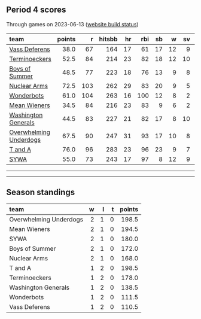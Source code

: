 

## Period 4 scores

Through games on 2023-06-13 ([website build status](https://github.com/brian-bot/pl-site/actions))


|team                   | points|   r| hitsbb| hr| rbi| sb|  w| sv|  so|   era|  whip|
|:----------------------|------:|---:|------:|--:|---:|--:|--:|--:|---:|-----:|-----:|
|[Vass Deferens](./vassdeferens)|   38.0|  67|    164| 17|  61| 17| 12|  9| 147| 4.583| 1.301|
|[Terminoeckers](./terminoeckers)|   52.5|  84|    214| 23|  82| 18| 12| 10| 155| 4.909| 1.391|
|[Boys of Summer](./boysofsummer)|   48.5|  77|    223| 18|  76| 13|  9|  8| 161| 4.019| 1.245|
|[Nuclear Arms](./nucleararms)|   72.5| 103|    262| 29|  83| 20|  9|  5| 141| 2.842| 1.083|
|[Wonderbots](./wonderbots)|   61.0| 104|    263| 16| 100| 12|  8|  2| 190| 4.398| 1.182|
|[Mean Wieners](./meanwieners)|   34.5|  84|    216| 23|  83|  9|  6|  2| 123| 4.574| 1.270|
|[Washington Generals](./washingtongenerals)|   44.5|  83|    227| 21|  82| 17|  8| 10| 127| 4.553| 1.328|
|[Overwhelming Underdogs](./overwhelmingunderdogs)|   67.5|  90|    247| 31|  93| 17| 10|  8| 121| 3.655| 1.185|
|[T and A](./tanda)     |   76.0|  96|    283| 23|  96| 23|  9|  7| 166| 3.742| 1.228|
|[SYWA](./sywa)         |   55.0|  73|    243| 17|  97|  8| 12|  9| 160| 4.145| 1.263|

* * *
* * *

## Season standings


|team                   |  w|  l|  t| points|
|:----------------------|--:|--:|--:|------:|
|Overwhelming Underdogs |  2|  1|  0|  198.5|
|Mean Wieners           |  2|  1|  0|  194.5|
|SYWA                   |  2|  1|  0|  180.0|
|Boys of Summer         |  2|  1|  0|  172.0|
|Nuclear Arms           |  2|  1|  0|  168.0|
|T and A                |  1|  2|  0|  198.5|
|Terminoeckers          |  1|  2|  0|  178.0|
|Washington Generals    |  1|  2|  0|  138.5|
|Wonderbots             |  1|  2|  0|  111.5|
|Vass Deferens          |  1|  2|  0|  110.5|


